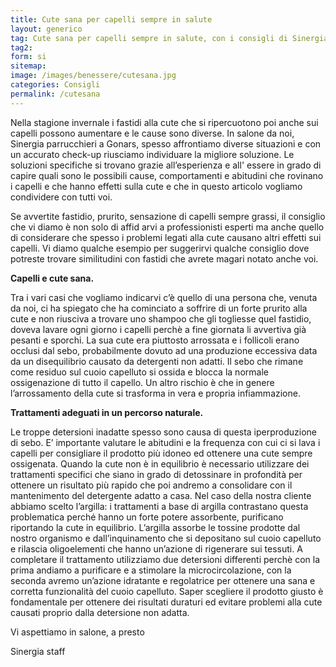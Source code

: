 ```yaml
---
title: Cute sana per capelli sempre in salute
layout: generico
tag: Cute sana per capelli sempre in salute, con i consigli di Sinergia parrucchieri a Gonars, le prime consulenti cutanee per la bellezza del tuo capello.
tag2:
form: si
sitemap:
image: /images/benessere/cutesana.jpg
categories: Consigli
permalink: /cutesana
---
```


Nella stagione invernale i fastidi alla cute che si ripercuotono poi anche sui capelli possono aumentare e le cause sono diverse. In salone da noi, Sinergia parrucchieri a Gonars, spesso affrontiamo diverse situazioni e con un accurato check-up riusciamo individuare la migliore soluzione. Le soluzioni specifiche si trovano grazie all’esperienza e all' essere in grado di capire quali sono le possibili cause, comportamenti e abitudini che rovinano i capelli e che hanno effetti sulla cute e che in questo articolo vogliamo condividere con tutti voi.

Se avvertite fastidio, prurito, sensazione di capelli sempre grassi, il consiglio che vi diamo è non solo di affid
arvi a professionisti esperti ma anche quello di considerare che spesso i problemi legati alla cute causano altri effetti sui capelli. Vi diamo qualche esempio per suggerirvi qualche consiglio dove potreste trovare similitudini con fastidi che avrete magari notato anche voi.

**Capelli e cute sana.**

Tra i vari casi che vogliamo indicarvi c’è quello di una persona che, venuta da noi, ci ha spiegato che ha cominciato a soffrire di un forte prurito alla cute e non riusciva a trovare uno shampoo che gli togliesse quel fastidio, doveva lavare ogni giorno i capelli perchè a fine giornata li avvertiva già pesanti e sporchi. La sua cute era piuttosto arrossata e i follicoli erano occlusi dal sebo, probabilmente dovuto ad una produzione eccessiva data da un disequilibrio causato da detergenti non adatti. Il sebo che rimane come residuo sul cuoio capelluto si ossida e blocca la normale ossigenazione di tutto il capello. Un altro rischio è che in genere l’arrossamento della cute si trasforma in vera e propria infiammazione.

**Trattamenti adeguati in un percorso naturale.**

Le troppe detersioni inadatte spesso sono causa di questa iperproduzione di sebo. E’ importante valutare le abitudini e la frequenza con cui ci si lava i capelli per consigliare il prodotto più idoneo ed ottenere una cute sempre ossigenata.
Quando la cute non è in equilibrio è necessario utilizzare dei trattamenti specifici che siano in grado di detossinare in profondità per ottenere un risultato più rapido che poi andremo a consolidare con il mantenimento del detergente adatto a casa.
Nel caso della nostra cliente abbiamo scelto l’argilla: i trattamenti a base di argilla contrastano questa problematica perché hanno un forte potere assorbente, purificano riportando la cute in equilibrio. L’argilla assorbe le tossine prodotte dal nostro organismo e dall’inquinamento che si depositano sul cuoio capelluto e rilascia oligoelementi che hanno un’azione di rigenerare sui tessuti.
A completare il trattamento utilizziamo due detersioni differenti perchè con la prima andiamo a purificare e a stimolare la microcircolazione, con la seconda avremo un’azione idratante e regolatrice per ottenere una sana e corretta funzionalità del cuoio capelluto.
Saper scegliere il prodotto giusto è fondamentale per ottenere dei risultati duraturi ed evitare problemi alla cute causati proprio dalla detersione non adatta.

Vi aspettiamo in salone, a presto

Sinergia staff
